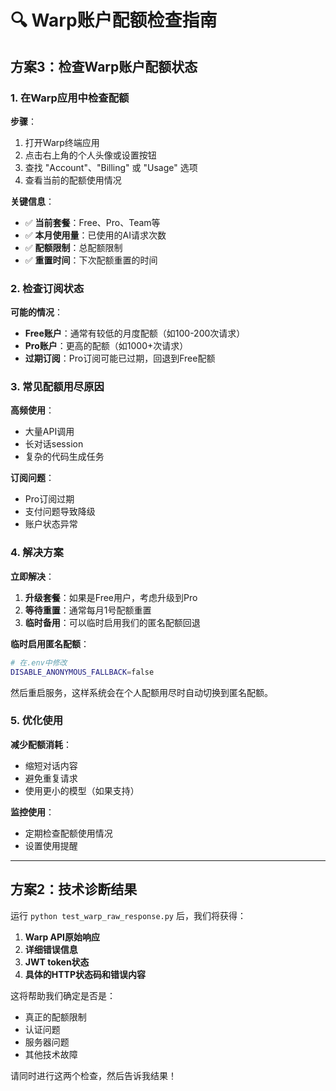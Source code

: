 # 🔍 Warp账户配额检查指南

## 方案3：检查Warp账户配额状态

### 1. 在Warp应用中检查配额

**步骤**：
1. 打开Warp终端应用
2. 点击右上角的个人头像或设置按钮
3. 查找 "Account"、"Billing" 或 "Usage" 选项
4. 查看当前的配额使用情况

**关键信息**：
- ✅ **当前套餐**：Free、Pro、Team等
- ✅ **本月使用量**：已使用的AI请求次数
- ✅ **配额限制**：总配额限制
- ✅ **重置时间**：下次配额重置的时间

### 2. 检查订阅状态

**可能的情况**：
- **Free账户**：通常有较低的月度配额（如100-200次请求）
- **Pro账户**：更高的配额（如1000+次请求）
- **过期订阅**：Pro订阅可能已过期，回退到Free配额

### 3. 常见配额用尽原因

**高频使用**：
- 大量API调用
- 长对话session
- 复杂的代码生成任务

**订阅问题**：
- Pro订阅过期
- 支付问题导致降级
- 账户状态异常

### 4. 解决方案

**立即解决**：
1. **升级套餐**：如果是Free用户，考虑升级到Pro
2. **等待重置**：通常每月1号配额重置
3. **临时备用**：可以临时启用我们的匿名配额回退

**临时启用匿名配额**：
```bash
# 在.env中修改
DISABLE_ANONYMOUS_FALLBACK=false
```
然后重启服务，这样系统会在个人配额用尽时自动切换到匿名配额。

### 5. 优化使用

**减少配额消耗**：
- 缩短对话内容
- 避免重复请求
- 使用更小的模型（如果支持）

**监控使用**：
- 定期检查配额使用情况
- 设置使用提醒

---

## 方案2：技术诊断结果

运行 `python test_warp_raw_response.py` 后，我们将获得：

1. **Warp API原始响应**
2. **详细错误信息**
3. **JWT token状态**
4. **具体的HTTP状态码和错误内容**

这将帮助我们确定是否是：
- 真正的配额限制
- 认证问题
- 服务器问题
- 其他技术故障

请同时进行这两个检查，然后告诉我结果！
